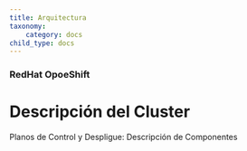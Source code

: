 ```yaml
---
title: Arquitectura 
taxonomy:
    category: docs
child_type: docs
---
```


### RedHat OpoeShift

#  Descripción del Cluster

Planos de Control y Despligue: Descripción de Componentes
